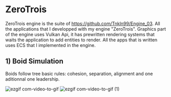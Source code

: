 # ZeroTrois
ZeroTrois engine is the suite of https://github.com/Tnkln99/Engine_03.
All the applications that I developped with my engine "ZeroTrois". Graphics part of the engine uses Vulkan Api, it has prewritten rendering systems that waits the application to add entities to render. All the apps that is written uses ECS that I implemented in the engine. 

## 1) Boid Simulation

Boids follow tree basic rules: cohesion, separation, alignment and one aditionnal one leadership.

![ezgif com-video-to-gif](https://user-images.githubusercontent.com/46331545/233799711-1317bcd2-5098-44f2-b4af-352f1804f15d.gif) 
![ezgif com-video-to-gif (1)](https://user-images.githubusercontent.com/46331545/233799835-c826ebce-f969-4d1a-8395-35e1bcc0dd28.gif)


